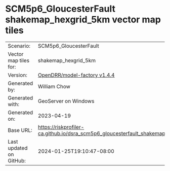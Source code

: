 # SCM5p6_GloucesterFault shakemap_hexgrid_5km vector map tiles

|    			|			|
| --------------------- | --------------------- |
| Scenario:		| SCM5p6_GloucesterFault		|
| Vector map tiles for:	| shakemap_hexgrid_5km		|
| Version:		| [OpenDRR/model-factory v1.4.4](https://github.com/OpenDRR/model-factory/releases/tag/v1.4.4)	|
| Generated by:		| William Chow	|
| Generated with:	| GeoServer on Windows	|
| Generated on:		| 2023-04-19	|
| Base URL:		| <https://riskprofiler-ca.github.io/dsra_scm5p6_gloucesterfault_shakemap_hexgrid_5km/> |
| Last updated on GitHub: | 2024-01-25T19:10:47-08:00 |

